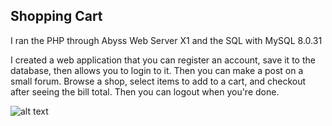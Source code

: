 ## Shopping Cart

I ran the PHP through Abyss Web Server X1 and the SQL with MySQL 8.0.31

I created a web application that you can register an account, save it to the database, then allows you to login to it.
Then you can make a post on a small forum. Browse a shop, select items to add to a cart, and checkout after
seeing the bill total. Then you can logout when you're done.

![alt text](https://i.ibb.co/y4jhcFs/shopping-cart.png)
